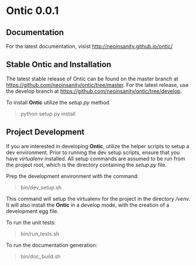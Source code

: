 Ontic 0.0.1
============

Documentation
--------------

For the latest documentation, visist http://neoinsanity.github.io/ontic/

Stable Ontic and Installation
----------------------------

The latest stable release of Ontic can be found on the master branch at
https://github.com/neoinsanity/ontic/tree/master. For the latest release, use 
the develop branch at https://github.com/neoinsanity/ontic/tree/develop.

To install **Ontic** utilize the *setup.py* method

  > python setup.py install

Project Development
--------------------

If you are interested in developing **Ontic**, utilize the helper scripts to 
setup a dev environment. Prior to running the dev setup scripts, 
ensure that you have *virtualenv* installed. All setup commands are assumed 
to be run from the project root, which is the directory containing the 
*setup.py* file.

Prep the development environment with the command:

  > bin/dev_setup.sh

This command will setup the virtualenv for the project in the 
directory */venv*. It will also install the **Ontic** in a develop mode, 
with the creation of a development egg file.

To run the unit tests:

  > bin/run_tests.sh

To run the documentation generation:

  > bin/doc_build.sh

